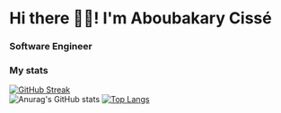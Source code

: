 # Hi there 👋🏽! I'm Aboubakary Cissé
### Software Engineer
### My stats

[![GitHub Streak](https://github-readme-streak-stats.herokuapp.com?user=Aboubakary833&theme=highcontrast&hide_border=true)](https://git.io/streak-stats)
<br />
![Anurag's GitHub stats](https://github-readme-stats.vercel.app/api?username=Aboubakary833&theme=radical&show_icons=true)
[![Top Langs](https://github-readme-stats.vercel.app/api/top-langs?username=Aboubakary833&theme=dark&layout=compact)](https://github.com/Aboubakary833/github-readme-stats)

